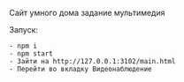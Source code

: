 Сайт умного дома задание мультимедия

Запуск:
```
- npm i 
- npm start
- Зайти на http://127.0.0.1:3102/main.html
- Перейти во вкладку Видеонаблюдение
```
